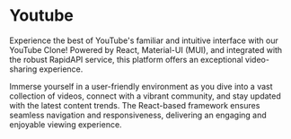 # Youtube

Experience the best of YouTube's familiar and intuitive interface with our YouTube Clone! Powered by React, Material-UI (MUI), and integrated with the robust RapidAPI service, this platform offers an exceptional video-sharing experience.

Immerse yourself in a user-friendly environment as you dive into a vast collection of videos, connect with a vibrant community, and stay updated with the latest content trends. The React-based framework ensures seamless navigation and responsiveness, delivering an engaging and enjoyable viewing experience.
